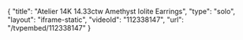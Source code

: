 {
    "title": "Atelier 14K 14.33ctw Amethyst   Iolite Earrings",
    "type": "solo",
    "layout": "iframe-static",
    "videoId": "112338147",
    "url": "\/tvpembed\/112338147"
}